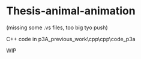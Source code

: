 # Thesis-animal-animation

(missing some .vs files, too big tyo push)

C++ code in p3A_previous_work\cpp\cpp\code_p3a

WIP
